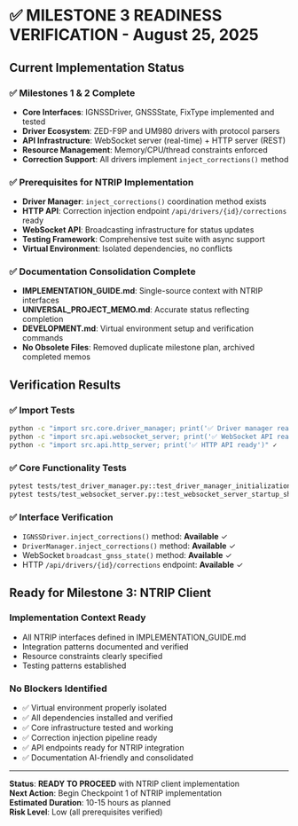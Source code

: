 # ✅ MILESTONE 3 READINESS VERIFICATION - August 25, 2025

## Current Implementation Status

### ✅ **Milestones 1 & 2 Complete**
- **Core Interfaces**: IGNSSDriver, GNSSState, FixType implemented and tested
- **Driver Ecosystem**: ZED-F9P and UM980 drivers with protocol parsers
- **API Infrastructure**: WebSocket server (real-time) + HTTP server (REST)
- **Resource Management**: Memory/CPU/thread constraints enforced
- **Correction Support**: All drivers implement `inject_corrections()` method

### ✅ **Prerequisites for NTRIP Implementation**
- **Driver Manager**: `inject_corrections()` coordination method exists
- **HTTP API**: Correction injection endpoint `/api/drivers/{id}/corrections` ready
- **WebSocket API**: Broadcasting infrastructure for status updates
- **Testing Framework**: Comprehensive test suite with async support
- **Virtual Environment**: Isolated dependencies, no conflicts

### ✅ **Documentation Consolidation Complete**
- **IMPLEMENTATION_GUIDE.md**: Single-source context with NTRIP interfaces
- **UNIVERSAL_PROJECT_MEMO.md**: Accurate status reflecting completion
- **DEVELOPMENT.md**: Virtual environment setup and verification commands
- **No Obsolete Files**: Removed duplicate milestone plan, archived completed memos

## Verification Results

### ✅ **Import Tests**
```bash
python -c "import src.core.driver_manager; print('✅ Driver manager ready')" ✓
python -c "import src.api.websocket_server; print('✅ WebSocket API ready')" ✓
python -c "import src.api.http_server; print('✅ HTTP API ready')" ✓
```

### ✅ **Core Functionality Tests**
```bash
pytest tests/test_driver_manager.py::test_driver_manager_initialization ✓
pytest tests/test_websocket_server.py::test_websocket_server_startup_shutdown ✓
```

### ✅ **Interface Verification**
- `IGNSSDriver.inject_corrections()` method: **Available** ✓
- `DriverManager.inject_corrections()` method: **Available** ✓  
- WebSocket `broadcast_gnss_state()` method: **Available** ✓
- HTTP `/api/drivers/{id}/corrections` endpoint: **Available** ✓

## Ready for Milestone 3: NTRIP Client

### **Implementation Context Ready**
- All NTRIP interfaces defined in IMPLEMENTATION_GUIDE.md
- Integration patterns documented and verified
- Resource constraints clearly specified
- Testing patterns established

### **No Blockers Identified**
- ✅ Virtual environment properly isolated
- ✅ All dependencies installed and verified
- ✅ Core infrastructure tested and working
- ✅ Correction injection pipeline ready
- ✅ API endpoints ready for NTRIP integration
- ✅ Documentation AI-friendly and consolidated

---

**Status**: **READY TO PROCEED** with NTRIP client implementation  
**Next Action**: Begin Checkpoint 1 of NTRIP implementation  
**Estimated Duration**: 10-15 hours as planned  
**Risk Level**: Low (all prerequisites verified)
